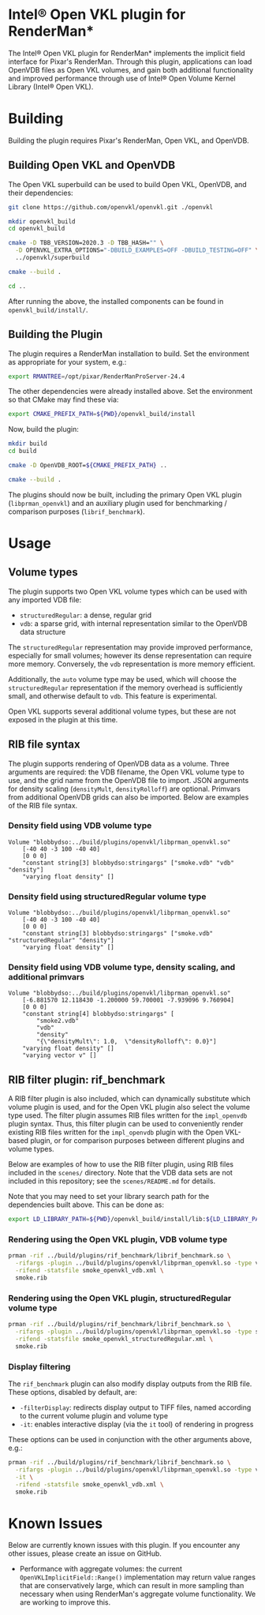 # Intel® Open VKL plugin for RenderMan*

The Intel® Open VKL plugin for RenderMan* implements the implicit field
interface for Pixar's RenderMan. Through this plugin, applications can load
OpenVDB files as Open VKL volumes, and gain both additional functionality and
improved performance through use of Intel® Open Volume Kernel Library (Intel®
Open VKL).

# Building

Building the plugin requires Pixar's RenderMan, Open VKL, and OpenVDB.

## Building Open VKL and OpenVDB

The Open VKL superbuild can be used to build Open VKL, OpenVDB, and their
dependencies:

```sh
git clone https://github.com/openvkl/openvkl.git ./openvkl

mkdir openvkl_build
cd openvkl_build

cmake -D TBB_VERSION=2020.3 -D TBB_HASH="" \
  -D OPENVKL_EXTRA_OPTIONS="-DBUILD_EXAMPLES=OFF -DBUILD_TESTING=OFF" \
  ../openvkl/superbuild

cmake --build .

cd ..
```

After running the above, the installed components can be found in
`openvkl_build/install/`.

## Building the Plugin

The plugin requires a RenderMan installation to build. Set the environment as
appropriate for your system, e.g.:

```sh
export RMANTREE=/opt/pixar/RenderManProServer-24.4
```

The other dependencies were already installed above. Set the environment so that
CMake may find these via:

```sh
export CMAKE_PREFIX_PATH=${PWD}/openvkl_build/install
```

Now, build the plugin:

```sh
mkdir build
cd build

cmake -D OpenVDB_ROOT=${CMAKE_PREFIX_PATH} ..

cmake --build .
```

The plugins should now be built, including the primary Open VKL plugin
(`libprman_openvkl`) and an auxiliary plugin used for benchmarking / comparison
purposes (`librif_benchmark`).

# Usage

## Volume types

The plugin supports two Open VKL volume types which can be used with any
imported VDB file:

- `structuredRegular`: a dense, regular grid
- `vdb`: a sparse grid, with internal representation similar to the OpenVDB data
  structure

The `structuredRegular` representation may provide improved performance,
especially for small volumes; however its dense representation can require more
memory. Conversely, the `vdb` representation is more memory efficient.

Additionally, the `auto` volume type may be used, which will choose the
`structuredRegular` representation if the memory overhead is sufficiently small,
and otherwise default to `vdb`. This feature is experimental.

Open VKL supports several additional volume types, but these are not exposed in
the plugin at this time.

## RIB file syntax

The plugin supports rendering of OpenVDB data as a volume. Three arguments are
required: the VDB filename, the Open VKL volume type to use, and the grid name
from the OpenVDB file to import. JSON arguments for density scaling
(`densityMult`, `densityRolloff`) are optional. Primvars from additional OpenVDB
grids can also be imported. Below are examples of the RIB file syntax.

### Density field using VDB volume type

```
Volume "blobbydso:../build/plugins/openvkl/libprman_openvkl.so"
    [-40 40 -3 100 -40 40]
    [0 0 0]
    "constant string[3] blobbydso:stringargs" ["smoke.vdb" "vdb" "density"]
    "varying float density" []
```

### Density field using structuredRegular volume type

```
Volume "blobbydso:../build/plugins/openvkl/libprman_openvkl.so"
    [-40 40 -3 100 -40 40]
    [0 0 0]
    "constant string[3] blobbydso:stringargs" ["smoke.vdb" "structuredRegular" "density"]
    "varying float density" []
```

### Density field using VDB volume type, density scaling, and additional primvars

```
Volume "blobbydso:../build/plugins/openvkl/libprman_openvkl.so"
    [-6.881570 12.118430 -1.200000 59.700001 -7.939096 9.760904]
    [0 0 0]
    "constant string[4] blobbydso:stringargs" [
        "smoke2.vdb"
        "vdb"
        "density"
        "{\"densityMult\": 1.0,  \"densityRolloff\": 0.0}"]
    "varying float density" []
    "varying vector v" []
```

## RIB filter plugin: rif_benchmark

A RIB filter plugin is also included, which can dynamically substitute which
volume plugin is used, and for the Open VKL plugin also select the volume type
used. The filter plugin assumes RIB files written for the `impl_openvdb` plugin
syntax. Thus, this filter plugin can be used to conveniently render existing RIB
files written for the `impl_openvdb` plugin with the Open VKL-based plugin, or
for comparison purposes between different plugins and volume types.

Below are examples of how to use the RIB filter plugin, using RIB files included
in the `scenes/` directory. Note that the VDB data sets are not included in this
repository; see the `scenes/README.md` for details.

Note that you may need to set your library search path for the dependencies
built above. This can be done as:

```sh
export LD_LIBRARY_PATH=${PWD}/openvkl_build/install/lib:${LD_LIBRARY_PATH}
```

### Rendering using the Open VKL plugin, VDB volume type

```sh
prman -rif ../build/plugins/rif_benchmark/librif_benchmark.so \
  -rifargs -plugin ../build/plugins/openvkl/libprman_openvkl.so -type vdb \
  -rifend -statsfile smoke_openvkl_vdb.xml \
  smoke.rib
```

### Rendering using the Open VKL plugin, structuredRegular volume type

```sh
prman -rif ../build/plugins/rif_benchmark/librif_benchmark.so \
  -rifargs -plugin ../build/plugins/openvkl/libprman_openvkl.so -type structuredRegular \
  -rifend -statsfile smoke_openvkl_structuredRegular.xml \
  smoke.rib
```

### Display filtering

The `rif_benchmark` plugin can also modify display outputs from the RIB file.
These options, disabled by default, are:

- `-filterDisplay`: redirects display output to TIFF files, named according to
  the current volume plugin and volume type
- `-it`: enables interactive display (via the `it` tool) of rendering in
  progress

These options can be used in conjunction with the other arguments above, e.g.:

```sh
prman -rif ../build/plugins/rif_benchmark/librif_benchmark.so \
  -rifargs -plugin ../build/plugins/openvkl/libprman_openvkl.so -type vdb \
  -it \
  -rifend -statsfile smoke_openvkl_vdb.xml \
  smoke.rib
```

# Known Issues

Below are currently known issues with this plugin. If you encounter any other
issues, please create an issue on GitHub.

- Performance with aggregate volumes: the current
  `OpenVKLImplicitField::Range()` implementation may return value ranges that
  are conservatively large, which can result in more sampling than necessary
  when using RenderMan's aggregate volume functionality. We are working to
  improve this.
